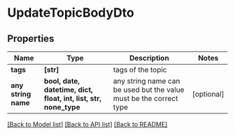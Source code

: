 # UpdateTopicBodyDto


## Properties
Name | Type | Description | Notes
------------ | ------------- | ------------- | -------------
**tags** | **[str]** | tags of the topic | 
**any string name** | **bool, date, datetime, dict, float, int, list, str, none_type** | any string name can be used but the value must be the correct type | [optional]

[[Back to Model list]](../README.md#documentation-for-models) [[Back to API list]](../README.md#documentation-for-api-endpoints) [[Back to README]](../README.md)


